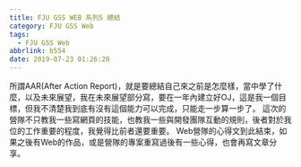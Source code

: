 ```yaml
---
title: FJU GSS WEB 系列5 總結
category: FJU GSS Web
tags:
  - FJU GSS Web
abbrlink: b554
date: 2019-07-23 01:26:20
---
```

所謂AAR(After Action Report)，就是要總結自己來之前是怎麼樣，當中學了什麼，以及未來展望，我在未來展望部分寫，要在一年內建立好OJ，這是我一個目標，但我不清楚我到底有沒有這個能力可以完成，只能走一步算一步了。
這次的營隊不只教我一些寫網頁的技能，也教我一些與開發團隊互動的規則，後者對於我位的工作重要的程度，我覺得比前者還要重要。
Web營隊的心得文到此結束，如果之後有Web的作品，或是營隊的專案重寫過後有一些心得，也會再寫文章分享。